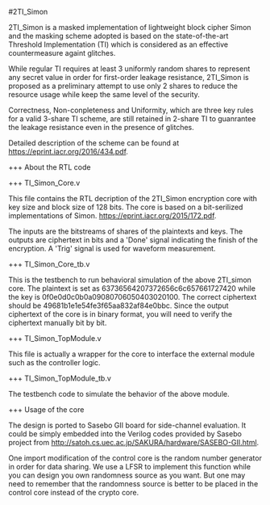  #2TI_Simon
 
 2TI_Simon is a masked implementation of lightweight block cipher Simon and the masking scheme adopted is based on the state-of-the-art Threshold Implementation (TI) which is considered as an effective countermeasure againt glitches.
 
 While regular TI requires at least 3 uniformly random shares to represent any secret value in order for first-order leakage resistance, 2TI_Simon is proposed as a preliminary attempt to use only 2 shares to reduce the resource usage while keep the same level of the security.
 
 Correctness, Non-conpleteness and Uniformity, which are three key rules for a valid 3-share TI scheme, are still retained in 2-share TI to guanrantee the leakage resistance even in the presence of glitches.
 
 Detailed description of the scheme can be found at https://eprint.iacr.org/2016/434.pdf.
 
 +++ About the RTL code
 
 +++ TI_Simon_Core.v
 
 This file contains the RTL decription of the 2TI_Simon encryption core with key size and block size of 128 bits. The core is based on a bit-serilized implementations of Simon. https://eprint.iacr.org/2015/172.pdf.
 
 The inputs are the bitstreams of shares of the plaintexts and keys. The outputs are ciphertext in bits and a 'Done' signal indicating the finish of the encryption. A 'Trig' signal is used for waveform measurement.
 
 +++ TI_Simon_Core_tb.v
 
 This is the testbench to run behavioral simulation of the above 2TI_simon core. The plaintext is set as 63736564207372656c6c657661727420 while the key is 0f0e0d0c0b0a09080706050403020100. The correct ciphertext should be 49681b1e1e54fe3f65aa832af84e0bbc. Since the output ciphertext of the core is in binary format, you will need to verify the ciphertext manually bit by bit.
 
 +++ TI_Simon_TopModule.v
 
 This file is actually a wrapper for the core to interface the external module such as the controller logic.
 
 +++ TI_Simon_TopModule_tb.v
 
 The testbench code to simulate the behavior of the above module.
 
 +++ Usage of the core
 
 The design is ported to Sasebo GII board for side-channel evaluation. It could be simply embedded into the Verilog codes provided by Sasebo project from http://satoh.cs.uec.ac.jp/SAKURA/hardware/SASEBO-GII.html.
 
 One import modification of the control core is the random number generator in order for data sharing. We use a LFSR to implement this function while you can design you own randomness source as you want. But one may need to remember that the randomness source is better to be placed in the control core instead of the crypto core.
